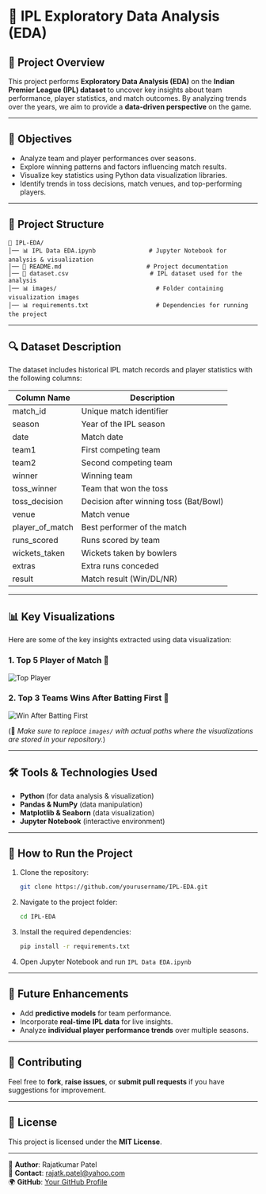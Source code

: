 # 🏏 IPL Exploratory Data Analysis (EDA)

## 📌 Project Overview
This project performs **Exploratory Data Analysis (EDA)** on the **Indian Premier League (IPL) dataset** to uncover key insights about team performance, player statistics, and match outcomes. By analyzing trends over the years, we aim to provide a **data-driven perspective** on the game.

---

## 🎯 Objectives
- Analyze team and player performances over seasons.
- Explore winning patterns and factors influencing match results.
- Visualize key statistics using Python data visualization libraries.
- Identify trends in toss decisions, match venues, and top-performing players.

---

## 📂 Project Structure
```
📁 IPL-EDA/
│── 📊 IPL Data EDA.ipynb               # Jupyter Notebook for analysis & visualization
│── 📜 README.md                        # Project documentation
│── 📄 dataset.csv                       # IPL dataset used for the analysis
│── 📊 images/                            # Folder containing visualization images
│── 📊 requirements.txt                   # Dependencies for running the project
```

---

## 🔍 Dataset Description
The dataset includes historical IPL match records and player statistics with the following columns:

| Column Name      | Description |
|-----------------|-------------|
| match_id        | Unique match identifier |
| season         | Year of the IPL season |
| date           | Match date |
| team1          | First competing team |
| team2          | Second competing team |
| winner         | Winning team |
| toss_winner    | Team that won the toss |
| toss_decision  | Decision after winning toss (Bat/Bowl) |
| venue          | Match venue |
| player_of_match | Best performer of the match |
| runs_scored    | Runs scored by team |
| wickets_taken  | Wickets taken by bowlers |
| extras         | Extra runs conceded |
| result         | Match result (Win/DL/NR) |

---

## 📊 Key Visualizations
Here are some of the key insights extracted using data visualization:

### 1. Top 5 Player of Match 🏏
![Top Player](https://drive.google.com/file/d/19U0CUvtEEPTOAWqlD_PHfRInuxoKkJlH/view?usp=sharing)

### 2. Top 3 Teams Wins After Batting First 🥇
![Win After Batting First](https://drive.google.com/file/d/1gP8HeBtja5rWGRcfpWEJx0Bc4aAoBR0f/view?usp=sharing)


(📌 *Make sure to replace `images/` with actual paths where the visualizations are stored in your repository.*)

---

## 🛠 Tools & Technologies Used
- **Python** (for data analysis & visualization)
- **Pandas & NumPy** (data manipulation)
- **Matplotlib & Seaborn** (data visualization)
- **Jupyter Notebook** (interactive environment)

---

## 🚀 How to Run the Project
1. Clone the repository:
   ```bash
   git clone https://github.com/yourusername/IPL-EDA.git
   ```
2. Navigate to the project folder:
   ```bash
   cd IPL-EDA
   ```
3. Install the required dependencies:
   ```bash
   pip install -r requirements.txt
   ```
4. Open Jupyter Notebook and run `IPL Data EDA.ipynb`

---

## 📌 Future Enhancements
- Add **predictive models** for team performance.
- Incorporate **real-time IPL data** for live insights.
- Analyze **individual player performance trends** over multiple seasons.

---

## 🤝 Contributing
Feel free to **fork**, **raise issues**, or **submit pull requests** if you have suggestions for improvement.

---

## 📜 License
This project is licensed under the **MIT License**.

---

🔗 **Author**: Rajatkumar Patel  
📧 **Contact**: rajatk.patel@yahoo.com  
🌍 **GitHub**: [Your GitHub Profile](https://github.com/rajatp3066)

